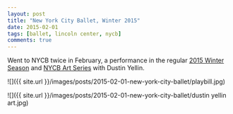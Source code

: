 ```yaml
---
layout: post
title: "New York City Ballet, Winter 2015"
date: 2015-02-01
tags: [ballet, lincoln center, nycb]
comments: true
---
```

Went to NYCB twice in February, a performance in the regular [2015 Winter Season](http://www.nycballet.com/Season-Tickets/Winter-2015.aspx
) and [NYCB Art Series](http://www.nycballet.com/Season-Tickets/NYCB-ART-SERIES.aspx) with Dustin Yellin.

![]({{ site.url }}/images/posts/2015-02-01-new-york-city-ballet/playbill.jpg)

![]({{ site.url }}/images/posts/2015-02-01-new-york-city-ballet/dustin yellin art.jpg)
